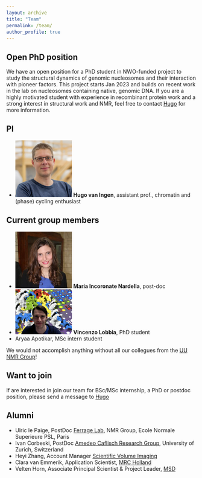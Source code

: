 ```yaml
---
layout: archive
title: "Team"
permalink: /team/
author_profile: true
---
```


Open PhD position
----
We have an open position for a PhD student in NWO-funded project to study the structural dynamics of genomic nucleosomes and their interaction with pioneer factors.
This project starts Jan 2023 and builds on recent work in the lab on nucleosomes containing native, genomic DNA. 
If you are a highly motivated student with experience in recombinant protein work and a strong interest in structural work and NMR, feel free to contact [Hugo](mailto:h.vaningen@uu.nl) for more information. 

PI
---

* <img src="/images/hugo.png" alt="Hugo" width="150"/> **Hugo van Ingen**, assistant prof., chromatin and (phase) cycling enthusiast


Current group members
-------------------------------------------------

* <img src="/images/maria.jpg" alt="Maria" width="150"/> **Maria Incoronate Nardella**, post-doc
* <img src="/images/vincenzo.png" alt="Vincenzo" width="150"/> **Vincenzo Lobbia**, PhD student
* Aryaa Apotikar, MSc intern student

We would not accomplish anything without all our collegues from the [UU NMR Group](https://www.uu.nl/en/research/nmr/people)!

Want to join
-----------------------------------

If are interested in join our team for BSc/MSc internship, a PhD or postdoc position, please send a message to [Hugo](mailto:h.vaningen@uu.nl)

Alumni
------

* Ulric le Paige, PostDoc [Ferrage Lab](https://www.chimie.ens.fr/recherche/laboratoire-lbm/structure-and-dynamics-of-biomolecules/), NMR Group, Ecole Normale Superieure PSL, Paris
* Ivan Corbeski, PostDoc [Amedeo Caflisch Research Group](http://www.biochem-caflisch.uzh.ch), University of Zurich, Switzerland
* Heyi Zhang, Account Manager [Scientific Volume Imaging](https://svi.nl/HomePage)
* Clara van Emmerik, Application Scientist, [MRC Holland](https://www.mrcholland.com)
* Velten Horn, Associate Principal Scientist & Project Leader, [MSD](https://msd.nl)

